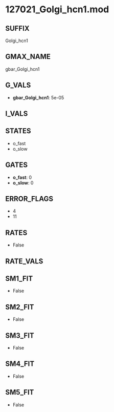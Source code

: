 # 127021_Golgi_hcn1.mod

## SUFFIX

Golgi_hcn1

## GMAX_NAME

gbar_Golgi_hcn1

## G_VALS

- **gbar_Golgi_hcn1**: 5e-05

## I_VALS


## STATES

- o_fast
- o_slow

## GATES

- **o_fast**: 0
- **o_slow**: 0

## ERROR_FLAGS

- 4
- 11

## RATES

- False

## RATE_VALS


## SM1_FIT

- False

## SM2_FIT

- False

## SM3_FIT

- False

## SM4_FIT

- False

## SM5_FIT

- False

